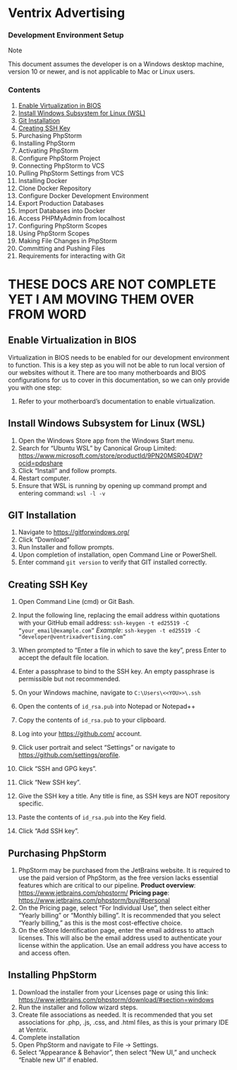 # Ventrix Advertising
### Development Environment Setup

> [!NOTE]
> This document assumes the developer is on a Windows desktop machine, version 10 or newer, and is not applicable to Mac or Linux users.

### Contents
1. [Enable Virtualization in BIOS](#enable-virtualization-in-bios)
2. [Install Windows Subsystem for Linux (WSL)](#install-windows-subsystem-for-linux-wsl)
3. [Git Installation](#git-installation)
4. [Creating SSH Key](#creating-ssh-key)
5. Purchasing PhpStorm
6. Installing PhpStorm
7. Activating PhpStorm
8. Configure PhpStorm Project
9. Connecting PhpStorm to VCS
10. Pulling PhpStorm Settings from VCS 
11. Installing Docker
12. Clone Docker Repository
13. Configure Docker Development Environment
14. Export Production Databases
15. Import Databases into Docker
16. Access PHPMyAdmin from localhost
17. Configuring PhpStorm Scopes
18. Using PhpStorm Scopes
19. Making File Changes in PhpStorm
20. Committing and Pushing Files
21. Requirements for interacting with Git


# THESE DOCS ARE NOT COMPLETE YET I AM MOVING THEM OVER FROM WORD

## Enable Virtualization in BIOS
Virtualization in BIOS needs to be enabled for our development environment to function. This is a key step as you will not be able to run local version of our websites without it. There are too many motherboards and BIOS configurations for us to cover in this documentation, so we can only provide you with one step:

1. Refer to your motherboard’s documentation to enable virtualization.


## Install Windows Subsystem for Linux (WSL)
1. Open the Windows Store app from the Windows Start menu.
2. Search for “Ubuntu WSL” by Canonical Group Limited:
https://www.microsoft.com/store/productId/9PN20MSR04DW?ocid=pdpshare
3. Click “Install” and follow prompts.
4. Restart computer.
5. Ensure that WSL is running by opening up command prompt and entering command: `wsl -l -v`


## GIT Installation
1. Navigate to https://gitforwindows.org/
2. Click “Download”
3. Run Installer and follow prompts.
5. Upon completion of installation, open Command Line or PowerShell.
6. Enter command `git version` to verify that GIT installed correctly.


## Creating SSH Key
1. Open Command Line (cmd) or Git Bash.
2. Input the following line, replacing the email address within quotations with your GitHub email address:
  `ssh-keygen -t ed25519 -C “your_email@example.com”`
  *Example*: `ssh-keygen -t ed25519 -C “developer@ventrixadvertising.com”`

3. When prompted to “Enter a file in which to save the key”, press Enter to accept the default file location.
4. Enter a passphrase to bind to the SSH key. An empty passphrase is permissible but not recommended.
5. On your Windows machine, navigate to `C:\Users\<<YOU>>\.ssh`
6. Open the contents of `id_rsa.pub` into Notepad or Notepad++
7. Copy the contents of `id_rsa.pub` to your clipboard.
8. Log into your https://github.com/ account.
9. Click user portrait and select “Settings” or navigate to https://github.com/settings/profile.
10. Click “SSH and GPG keys”.
11. Click “New SSH key”.
12. Give the SSH key a title. Any title is fine, as SSH keys are NOT repository specific.
13. Paste the contents of `id_rsa.pub` into the Key field.
14. Click “Add SSH key”.


## Purchasing PhpStorm
1. PhpStorm may be purchased from the JetBrains website. It is required to use the paid version of PhpStorm, as the free version lacks essential features which are critical to our pipeline.
**Product overview**: https://www.jetbrains.com/phpstorm/
**Pricing page**: https://www.jetbrains.com/phpstorm/buy/#personal
2. On the Pricing page, select “For Individual Use”, then select either “Yearly billing” or “Monthly billing”. It is recommended that you select “Yearly billing,” as this is the most cost-effective choice.
3. On the eStore Identification page, enter the email address to attach licenses. This will also be the email address used to authenticate your license within the application. Use an email address you have access to and access often.


## Installing PhpStorm
1. Download the installer from your Licenses page or using this link:
https://www.jetbrains.com/phpstorm/download/#section=windows
2. Run the installer and follow wizard steps.
3. Create file associations as needed. It is recommended that you set associations for .php, .js, .css, and .html files, as this is your primary IDE at Ventrix.
4. Complete installation
5. Open PhpStorm and navigate to File -> Settings.
6. Select “Appearance & Behavior”, then select “New UI,” and uncheck “Enable new UI” if enabled.

<!--

**Here are some ideas to get you started:**

🙋‍♀️ A short introduction - what is your organization all about?
🌈 Contribution guidelines - how can the community get involved?
👩‍💻 Useful resources - where can the community find your docs? Is there anything else the community should know?
🍿 Fun facts - what does your team eat for breakfast?
🧙 Remember, you can do mighty things with the power of [Markdown](https://docs.github.com/github/writing-on-github/getting-started-with-writing-and-formatting-on-github/basic-writing-and-formatting-syntax)
-->
